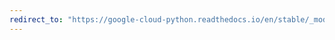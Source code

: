 ```yaml
---
redirect_to: "https://google-cloud-python.readthedocs.io/en/stable/_modules/google/cloud/storage/client.html"
---
```

